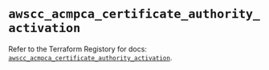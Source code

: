 # `awscc_acmpca_certificate_authority_activation`

Refer to the Terraform Registory for docs: [`awscc_acmpca_certificate_authority_activation`](https://registry.terraform.io/providers/hashicorp/awscc/0.70.0/docs/resources/acmpca_certificate_authority_activation).
